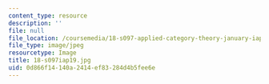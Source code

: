 ```yaml
---
content_type: resource
description: ''
file: null
file_location: /coursemedia/18-s097-applied-category-theory-january-iap-2019/0d866f14140a2414ef83284d4b5fee6e_18-s097iap19.jpg
file_type: image/jpeg
resourcetype: Image
title: 18-s097iap19.jpg
uid: 0d866f14-140a-2414-ef83-284d4b5fee6e
---
```

